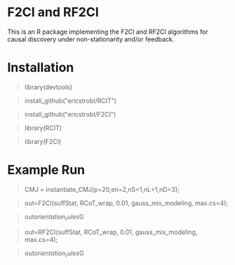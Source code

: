 # F2CI and RF2CI

This is an R package implementing the F2CI and RF2CI algorithms for causal discovery under non-stationarity and/or feedback.

# Installation

> library(devtools)

> install_github("ericstrobl/RCIT")

> install_github("ericstrobl/F2CI")

> library(RCIT)

> library(F2CI)

# Example Run

> CMJ = instantiate_CMJ(p=20,en=2,nS=1,nL=1,nD=3);

> out=F2CI(suffStat, RCoT_wrap, 0.01, gauss_mix_modeling, max.cs=4);

> out$orientation_rules$G

> out=RF2CI(suffStat, RCoT_wrap, 0.01, gauss_mix_modeling, max.cs=4);

> out$orientation_rules$G
